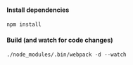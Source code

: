 #### Install dependencies
`npm install`

#### Build (and watch for code changes)
`./node_modules/.bin/webpack -d --watch`